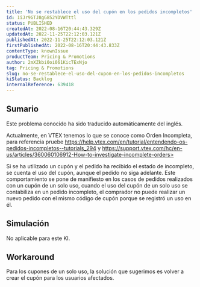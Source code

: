 ```yaml
---
title: 'No se restablece el uso del cupón en los pedidos incompletos'
id: 1iJr9GTJ8gG852YDVWTttl
status: PUBLISHED
createdAt: 2022-08-16T20:44:43.329Z
updatedAt: 2022-11-25T22:12:03.121Z
publishedAt: 2022-11-25T22:12:03.121Z
firstPublishedAt: 2022-08-16T20:44:43.833Z
contentType: knownIssue
productTeam: Pricing & Promotions
author: 2mXZkbi0oi061KicTExNjo
tag: Pricing & Promotions
slug: no-se-restablece-el-uso-del-cupon-en-los-pedidos-incompletos
kiStatus: Backlog
internalReference: 639418
---
```


## Sumario

<div class="alert alert-info">
  <p>Este problema conocido ha sido traducido automáticamente del inglés.</p>
</div>



Actualmente, en VTEX tenemos lo que se conoce como Orden Incompleta, para referencia pruebe https://help.vtex.com/en/tutorial/entendendo-os-pedidos-incompletos--tutorials_294 y https://support.vtex.com/hc/en-us/articles/360060106912-How-to-investigate-incomplete-orders>

Si se ha utilizado un cupón y el pedido ha recibido el estado de incompleto, se cuenta el uso del cupón, aunque el pedido no siga adelante.
Este comportamiento se pone de manifiesto en los casos de pedidos realizados con un cupón de un solo uso, cuando el uso del cupón de un solo uso se contabiliza en un pedido incompleto, el comprador no puede realizar un nuevo pedido con el mismo código de cupón porque se registró un uso en él.



## Simulación


No aplicable para este KI.



## Workaround



Para los cupones de un solo uso, la solución que sugerimos es volver a crear el cupón para los usuarios afectados.

